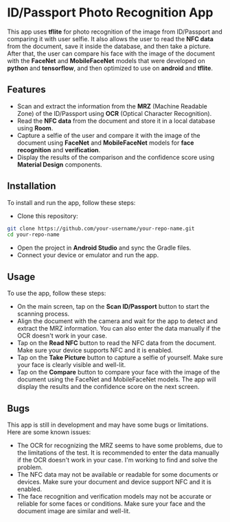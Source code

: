 # ID/Passport Photo Recognition App

This app uses **tflite** for photo recognition of the image from ID/Passport and comparing it with user selfie. It also allows the user to read the **NFC data** from the document, save it inside the database, and then take a picture. After that, the user can compare his face with the image of the document with the **FaceNet** and **MobileFaceNet** models that were developed on **python** and **tensorflow**, and then optimized to use on **android** and **tflite**.

## Features

- Scan and extract the information from the **MRZ** (Machine Readable Zone) of the ID/Passport using **OCR** (Optical Character Recognition).
- Read the **NFC data** from the document and store it in a local database using **Room**.
- Capture a selfie of the user and compare it with the image of the document using **FaceNet** and **MobileFaceNet** models for **face recognition** and **verification**.
- Display the results of the comparison and the confidence score using **Material Design** components.


## Installation

To install and run the app, follow these steps:

- Clone this repository:

```bash
git clone https://github.com/your-username/your-repo-name.git
cd your-repo-name
```

- Open the project in **Android Studio** and sync the Gradle files.
- Connect your device or emulator and run the app.

## Usage

To use the app, follow these steps:

- On the main screen, tap on the **Scan ID/Passport** button to start the scanning process.
- Align the document with the camera and wait for the app to detect and extract the MRZ information. You can also enter the data manually if the OCR doesn't work in your case.
- Tap on the **Read NFC** button to read the NFC data from the document. Make sure your device supports NFC and it is enabled.
- Tap on the **Take Picture** button to capture a selfie of yourself. Make sure your face is clearly visible and well-lit.
- Tap on the **Compare** button to compare your face with the image of the document using the FaceNet and MobileFaceNet models. The app will display the results and the confidence score on the next screen.

## Bugs

This app is still in development and may have some bugs or limitations. Here are some known issues:

- The OCR for recognizing the MRZ seems to have some problems, due to the limitations of the test. It is recommended to enter the data manually if the OCR doesn't work in your case. I'm working to find and solve the problem.
- The NFC data may not be available or readable for some documents or devices. Make sure your document and device support NFC and it is enabled.
- The face recognition and verification models may not be accurate or reliable for some faces or conditions. Make sure your face and the document image are similar and well-lit.
